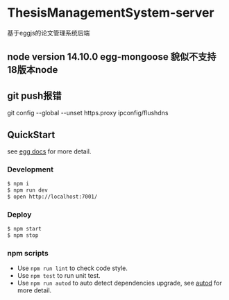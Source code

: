 # ThesisManagementSystem-server
基于eggjs的论文管理系统后端

## node version 14.10.0 egg-mongoose 貌似不支持18版本node
## git push报错
git config --global --unset https.proxy
ipconfig/flushdns


## QuickStart

<!-- add docs here for user -->

see [egg docs][egg] for more detail.

### Development

```bash
$ npm i
$ npm run dev
$ open http://localhost:7001/
```

### Deploy

```bash
$ npm start
$ npm stop
```

### npm scripts

- Use `npm run lint` to check code style.
- Use `npm test` to run unit test.
- Use `npm run autod` to auto detect dependencies upgrade, see [autod](https://www.npmjs.com/package/autod) for more detail.


[egg]: https://eggjs.org
